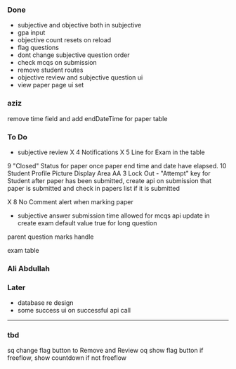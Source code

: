 ### Done
- subjective and objective both in subjective
- gpa input
- objective count resets on reload
- flag questions
- dont change subjective question order
- check mcqs on submission
- remove student routes
- objective review and subjective question ui
- view paper page ui set

### aziz
<!-- change marksobtained to float in questions tables -->
<!-- add minutes allowed field for each objective qs table -->
remove time field and add endDateTime for paper table
<!-- add paper student table which contains a flag whether a student has submitted a paper -->


### To Do
<!-- - child questions on same page, and order will be predifined in database -->
<!-- - confirm submit modal -->
<!-- new component -->

<!-- -->
<!-- change flag name to review -->
<!-- dont show paper to student if in drafts -->
<!-- faculty cant delete mcqs -->
<!-- - form -->
<!-- - date and time selector in create paper -->
<!-- - remove localhost from axios -->

<!-- AA 1 Timed MCQ setting on Exam setting page - should work when freeflow checkbox in unchecked -->
<!-- AA 2 Paper Review Option key on Exam setting page -->
- subjective review
X 4 Notifications
X 5 Line for Exam in the table
<!-- 6 Long Question word limit fix -->
9 "Closed" Status for paper once paper end time and date have elapsed.
10 Student Profile Picture Display Area
AA 3 Lock Out - "Attempt" key for Student after paper has been submitted, create api on submission that paper is submitted and check in papers list if it is submitted

<!-- AA 7 Pending Questions Alert at Submittion -->
X 8 No Comment alert when marking paper
- subjective answer submission
time allowed for mcqs api update in create exam
default value true for long question

parent question marks handle
<!-- save flags in subjective -->
exam table

<!-- handle date time in exam tables -->

### Ali Abdullah
<!-- 11 time allowed field in create exam -->
<!-- 12 child question cannot be parent question in create exam -->
<!-- 13 send question number on backend in create paper -->



### Later
- database re design
- some success ui on successful api call

****
### tbd
sq change flag button to Remove and Review
oq show flag button if freeflow, show countdown if not freeflow
